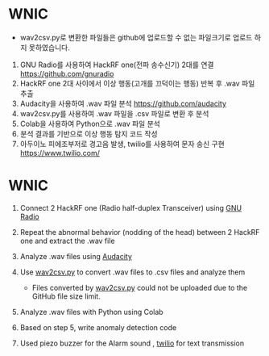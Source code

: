 # WNIC
* wav2csv.py로 변환한 파일들은 github에 업로드할 수 없는 파일크기로 업로드 하지 못하였습니다. 

1. GNU Radio를 사용하여 HackRF one(전파 송수신기) 2대를 연결
https://github.com/gnuradio
2. HackRF one 2대 사이에서 이상 행동(고개를 끄덕이는 행동) 반복 후 .wav 파일 추출
3. Audacity을 사용하여 .wav 파일 분석
https://github.com/audacity
4. wav2csv.py를 사용하여 .wav 파일을 .csv 파일로 변환 후 분석
5. Colab을 사용하여 Python으로 .wav 파일 분석
6. 분석 결과를 기반으로 이상 행동 탐지 코드 작성
7. 아두이노 피에조부저로 경고음 발생, twilio를 사용하여 문자 송신 구현
https://www.twilio.com/

# WNIC

1. Connect 2 HackRF one (Radio half-duplex Transceiver) using [GNU Radio](https://github.com/gnuradio)

2. Repeat the abnormal behavior (nodding of the head) between 2 HackRF one and extract the .wav file

3. Analyze .wav files using [Audacity](https://github.com/audacity)

4. Use [wav2csv.py](http://wav2csv.py/) to convert .wav files to .csv files and analyze them
    - Files converted by [wav2csv.py](http://wav2csv.py/) could not be uploaded due to the GitHub file size limit.
    
5. Analyze .wav files with Python using Colab

6. Based on step 5, write anomaly detection code

7. Used piezo buzzer for the Alarm sound , [twilio](https://www.twilio.com/) for text transmission
